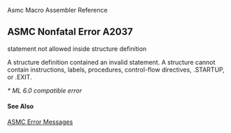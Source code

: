 Asmc Macro Assembler Reference

## ASMC Nonfatal Error A2037

statement not allowed inside structure definition

A structure definition contained an invalid statement. A structure cannot contain instructions, labels, procedures, control-flow directives, .STARTUP, or .EXIT.

_* ML 6.0 compatible error_

#### See Also

[ASMC Error Messages](readme.md)